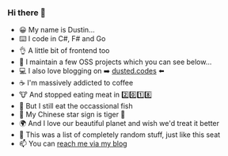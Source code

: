 ### Hi there 👋

<!--
**dustinmoris/dustinmoris** is a ✨ _special_ ✨ repository because its `README.md` (this file) appears on your GitHub profile.

Here are some ideas to get you started:

- 🔭 I’m currently working on ...
- 🌱 I’m currently learning ...
- 👯 I’m looking to collaborate on ...
- 🤔 I’m looking for help with ...
- 💬 Ask me about ...
- 📫 How to reach me: ...
- 😄 Pronouns: ...
- ⚡ Fun fact: ...
-->

- :grinning: My name is Dustin...
- :keyboard: I code in C#, F# and Go
- :ok_hand: A little bit of frontend too
- :rocket: I maintain a few OSS projects which you can see below...
- :computer: I also love blogging on :arrow_right: [dusted.codes](https://dusted.codes) :arrow_left:
- :coffee: I'm massively addicted to coffee
- :cow: And stopped eating meat in :two::zero::one::eight:
- :tropical_fish: But I still eat the occassional fish
- :tiger2: My Chinese star sign is tiger :tiger:
- :earth_africa: And I love our beautiful planet and wish we'd treat it better
- :seat: This was a list of completely random stuff, just like this seat
- :mailbox: You can [reach me via my blog](https://dusted.codes/hire#contact)

